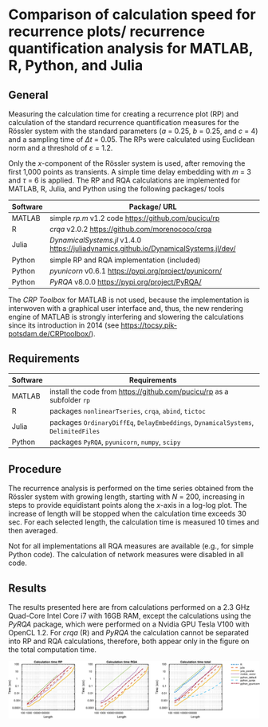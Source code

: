 # Comparison of calculation speed for recurrence plots/ recurrence quantification analysis for MATLAB, R, Python, and Julia

## General

Measuring the calculation time for creating a recurrence plot (RP)
and calculation of the standard recurrence quantification measures
for the Rössler system with the standard parameters (_a_ = 0.25, _b_ = 0.25, and _c_ = 4)
and a sampling time of _Δt_ = 0.05.
The RPs were calculated using Euclidean norm and a threshold of _ε_ = 1.2.

Only the _x_-component of the Rössler system is used, after removing the first 1,000
points as transients. A simple time delay embedding with _m_ = 3 and _τ_ = 6
is applied.
The RP and RQA calculations are implemented for MATLAB, R,
Julia, and Python using the following packages/ tools

Software | Package/ URL
---------|-------------
MATLAB   | simple _rp.m_ v1.2 code <https://github.com/pucicu/rp>
R        | _crqa_ v2.0.2 <https://github.com/morenococo/crqa>
Julia    | _DynamicalSystems.jl_ v1.4.0 <https://juliadynamics.github.io/DynamicalSystems.jl/dev/>
Python   | simple RP and RQA implementation (included)
Python   | _pyunicorn_ v0.6.1 <https://pypi.org/project/pyunicorn/>
Python   | _PyRQA_ v8.0.0 <https://pypi.org/project/PyRQA/>

The _CRP Toolbox_ for MATLAB is not used,
because the implementation is interwoven with a graphical user interface and, thus,
the new rendering engine of MATLAB is strongly interfering and slowering
the calculations since its introduction
in 2014 (see <https://tocsy.pik-potsdam.de/CRPtoolbox/>).

## Requirements

Software | Requirements
---------|--------------
MATLAB   | install the code from <https://github.com/pucicu/rp> as a subfolder `rp`
R        | packages `nonlinearTseries`, `crqa`, `abind`, `tictoc`
Julia    | packages `OrdinaryDiffEq`, `DelayEmbeddings`, `DynamicalSystems`, `DelimitedFiles`
Python   | packages `PyRQA`, `pyunicorn`, `numpy`, `scipy`

## Procedure

The recurrence analysis is performed on the time series obtained from the
Rössler system with growing length,
starting with _N_ = 200, increasing in steps to provide equidistant points along the
_x_-axis in a log-log plot. The increase of length will be stopped when the calculation time
exceeds 30 sec. For each selected length, the calculation time is measured
10 times and then averaged.

Not for all implementations all RQA measures are available (e.g., for simple Python code). The calculation of network measures were disabled in all code.

## Results

The results presented here are from
calculations performed on a 2.3 GHz Quad-Core Intel Core i7 with 16GB RAM, except
the calculations using the _PyRQA_ package, which were performed on a Nvidia
GPU Tesla V100 with OpenCL 1.2. For _crqa_ (R) and _PyRQA_ the calculation cannot be separated into RP and RQA calculations, therefore, both appear only in the figure on the total computation time.

![Computation speed for recurrence plots and recurrence quantification measures for the Rössler system.](https://raw.githubusercontent.com/pucicu/RP_Speed_Test/fd5981ab3be782690cfb3ae27092f234915dd3cf/rp_rqa_speed-test.svg "Computation speed")